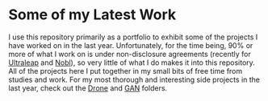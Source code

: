 # Some of my Latest Work

I use this repository primarily as a portfolio to exhibit some of the projects I have worked on in the last year. Unfortunately, for the time being, 90% or more of what I work on is under non-disclosure agreements (recently for [Ultraleap](https://ultraleap.com) and [Nobl](https://wearenobl.com)), so very little of what I do makes it into this repository. All of the projects here I put together in my small bits of free time from studies and work.
For my most thorough and interesting side projects in the last year, check out the [Drone](Drone) and [GAN](GAN) folders.

